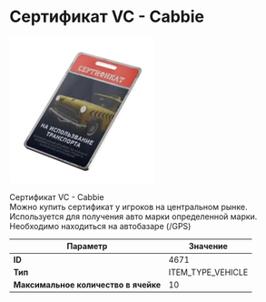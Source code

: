 # Сертификат VC - Cabbie

![Item Image](../img/4671.webp?raw=true)

Сертификат VC - Cabbie<br>Можно купить сертификат у игроков на центральном рынке.<br>Используется для получения авто марки определенной марки.<br>Необходимо находиться на автобазаре (/GPS)


| Параметр | Значение |
|----------|----------|
| **ID** | 4671 |
| **Тип** | ITEM_TYPE_VEHICLE |
| **Максимальное количество в ячейке** | 10 |

